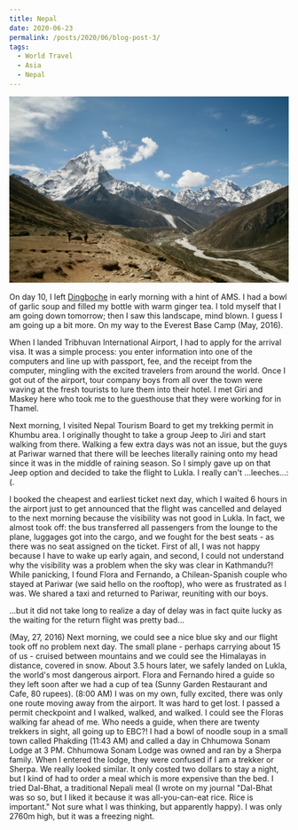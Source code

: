```yaml
---
title: Nepal
date: 2020-06-23
permalink: /posts/2020/06/blog-post-3/
tags:
  - World Travel
  - Asia
  - Nepal
---
```


![](/photograph/nepal.khumbu.1.png)

On day 10, I left [Dingboche](https://goo.gl/maps/VJhhDz9UqBezfTvD9) in early morning with a hint of AMS. I had a bowl of garlic soup and filled my bottle with warm ginger tea. I told myself that I am going down tomorrow; then I saw this landscape, mind blown. I guess I am going up a bit more. On my way to the Everest Base Camp (May, 2016).

When I landed Tribhuvan International Airport, I had to apply for the arrival visa. It was a simple process: you enter information into one of the computers and line up with passport, fee, and the receipt from the computer, mingling with the excited travelers from around the world. Once I got out of the airport, tour company boys from all over the town were waving at the fresh tourists to lure them into their hotel. I met Giri and Maskey here who took me to the guesthouse that they were working for in Thamel.

Next morning, I visited Nepal Tourism Board to get my trekking permit in Khumbu area. I originally thought to take a group Jeep to Jiri and start walking from there. Walking a few extra days was not an issue, but the guys at Pariwar warned that there will be leeches literally raining onto my head since it was in the middle of raining season. So I simply gave up on that Jeep option and decided to take the flight to Lukla. I really can't ...leeches...:(. 

I booked the cheapest and earliest ticket next day, which I waited 6 hours in the airport just to get announced that the flight was cancelled and delayed to the next morning because the visibility was not good in Lukla. In fact, we almost took off: the bus transferred all passengers from the lounge to the plane, luggages got into the cargo, and we fought for the best seats - as there was no seat assigned on the ticket. First of all, I was not happy because I have to wake up early again, and second, I could not understand why the visibility was a problem when the sky was clear in Kathmandu?! While panicking, I found Flora and Fernando, a Chilean-Spanish couple who stayed at Pariwar (we said hello on the rooftop), who were as frustrated as I was. We shared a taxi and returned to Pariwar, reuniting with our boys.

...but it did not take long to realize a day of delay was in fact quite lucky as the waiting for the return flight was pretty bad... 

(May, 27, 2016) Next morning, we could see a nice blue sky and our flight took off no problem next day. The small plane - perhaps carrying about 15 of us - cruised between mountains and we could see the Himalayas in distance, covered in snow. About 3.5 hours later, we safely landed on Lukla, the world's most dangerous airport. Flora and Fernando hired a guide so they left soon after we had a cup of tea (Sunny Garden Restaurant and Cafe, 80 rupees). (8:00 AM) I was on my own, fully excited, there was only one route moving away from the airport. It was hard to get lost. I passed a permit checkpoint and I walked, walked, and walked. I could see the Floras walking far ahead of me. Who needs a guide, when there are twenty trekkers in sight, all going up to EBC?! I had a bowl of noodle soup in a small town called Phakding (11:43 AM) and called a day in Chhumowa Sonam Lodge at 3 PM. Chhumowa Sonam Lodge was owned and ran by a Sherpa family. When I entered the lodge, they were confused if I am a trekker or Sherpa. We really looked similar. It only costed two dollars to stay a night, but I kind of had to order a meal which is more expensive than the bed. I tried Dal-Bhat, a traditional Nepali meal (I wrote on my journal "Dal-Bhat was so so, but I liked it because it was all-you-can-eat rice. Rice is important." Not sure what I was thinking, but apparently happy). I was only 2760m high, but it was a freezing night.





